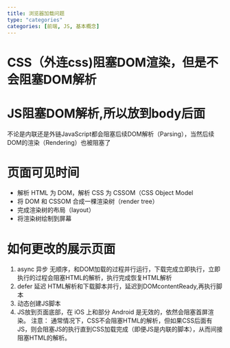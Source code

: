 ```yaml
---
title: 浏览器加载问题
type: "categories"
categories: [前端, JS, 基本概念]
---
```


# CSS（外连css)阻塞DOM渲染，但是不会阻塞DOM解析

# JS阻塞DOM解析,所以放到body后面
不论是内联还是外链JavaScript都会阻塞后续DOM解析（Parsing），当然后续DOM的渲染（Rendering）也被阻塞了

# 页面可见时间

- 解析 HTML 为 DOM，解析 CSS 为 CSSOM（CSS Object Model
- 将 DOM 和 CSSOM 合成一棵渲染树（render tree）
- 完成渲染树的布局（layout）
- 将渲染树绘制到屏幕

# 如何更改的展示页面
1. async 异步
无顺序，和DOM加载的过程并行运行，下载完成立即执行，立即执行的过程会阻塞HTML的解析，执行完成恢复HTML解析
2. defer 延迟 
 HTML解析和下载脚本并行，延迟到DOMcontentReady,再执行脚本
3. 动态创建JS脚本
4. JS放到页面底部，在 iOS 上和部分 Android 是无效的，依然会阻塞首屏渲染。
注意： 通常情况下，CSS不会阻塞HTML的解析，但如果CSS后面有JS，则会阻塞JS的执行直到CSS加载完成（即便JS是内联的脚本），从而间接阻塞HTML的解析。